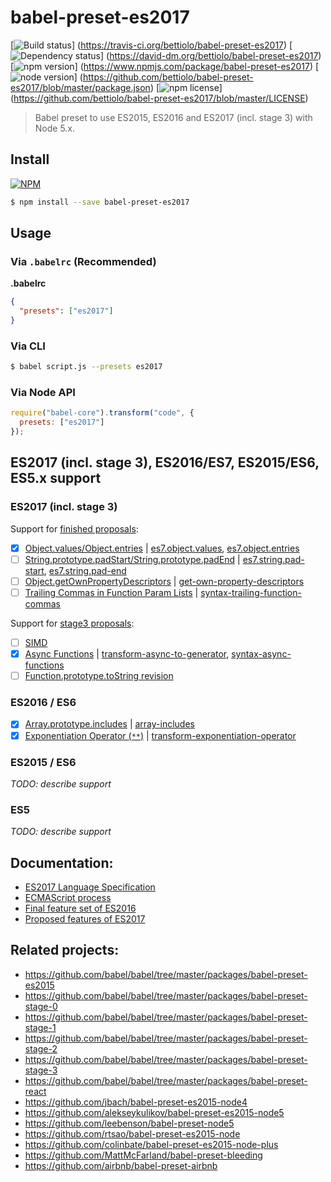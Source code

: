 # babel-preset-es2017

[![Build status](https://img.shields.io/travis/bettiolo/babel-preset-es2017.svg)]
(https://travis-ci.org/bettiolo/babel-preset-es2017)
[![Dependency status](https://david-dm.org/bettiolo/babel-preset-es2017.svg)]
(https://david-dm.org/bettiolo/babel-preset-es2017)
[![npm version](https://img.shields.io/npm/v/babel-preset-es2017.svg)]
(https://www.npmjs.com/package/babel-preset-es2017)
[![node version](https://img.shields.io/node/v/babel-preset-es2017.svg)]
(https://github.com/bettiolo/babel-preset-es2017/blob/master/package.json)
[![npm license](https://img.shields.io/npm/l/babel-preset-es2017.svg)]
(https://github.com/bettiolo/babel-preset-es2017/blob/master/LICENSE)

> Babel preset to use ES2015, ES2016 and ES2017 (incl. stage 3) with Node 5.x.

## Install


[![NPM](https://nodei.co/npm/babel-preset-es2017.png?mini=true)](https://www.npmjs.org/package/babel-preset-es2017)

```sh
$ npm install --save babel-preset-es2017
```

## Usage

### Via `.babelrc` (Recommended)

**.babelrc**

```json
{
  "presets": ["es2017"]
}
```

### Via CLI

```sh
$ babel script.js --presets es2017 
```

### Via Node API

```javascript
require("babel-core").transform("code", {
  presets: ["es2017"]
});
```

## ES2017 (incl. stage 3), ES2016/ES7, ES2015/ES6, ES5.x support

### ES2017 (incl. stage 3)
Support for [finished proposals]():
- [x] [Object.values/Object.entries](http://www.2ality.com/2015/11/stage3-object-entries.html)
      | [es7.object.values](https://github.com/zloirock/core-js/blob/v2.2.1/modules/es7.object.values.js),
        [es7.object.entries](https://github.com/zloirock/core-js/blob/v2.2.1/modules/es7.object.entries.js)
- [ ] [String.prototype.padStart/String.prototype.padEnd](https://github.com/tc39/proposal-string-pad-start-end)
      | [es7.string.pad-start](https://github.com/zloirock/core-js/blob/v2.4.1/modules/es7.string.pad-start.js),
      [es7.string.pad-end](https://github.com/zloirock/core-js/blob/v2.4.1/modules/es7.string.pad-end.js)
- [ ] [Object.getOwnPropertyDescriptors](https://github.com/tc39/proposal-object-getownpropertydescriptors)
      | [get-own-property-descriptors](https://github.com/zloirock/core-js/blob/v2.4.1/modules/es7.object.get-own-property-descriptors.js)
- [ ] [Trailing Commas in Function Param Lists](https://jeffmo.github.io/es-trailing-function-commas/) 
      | [syntax-trailing-function-commas](https://babeljs.io/docs/plugins/syntax-trailing-function-commas/)

Support for [stage3 proposals](https://github.com/tc39/proposals):
- [ ] [SIMD](https://github.com/tc39/ecmascript_simd)
- [x] [Async Functions](http://www.2ality.com/2016/02/async-functions.html)
      | [transform-async-to-generator](https://babeljs.io/docs/plugins/transform-async-to-generator/),
        [syntax-async-functions](https://babeljs.io/docs/plugins/syntax-async-functions/)
- [ ] [Function.prototype.toString revision](http://tc39.github.io/Function-prototype-toString-revision/)

### ES2016 / ES6

- [x] [Array.prototype.includes](http://www.2ality.com/2016/02/array-prototype-includes.html) 
      | [array-includes](https://www.npmjs.com/package/babel-plugin-array-includes)
- [x] [Exponentiation Operator (`**`)](http://www.2ality.com/2016/02/exponentiation-operator.html)
      | [transform-exponentiation-operator](https://babeljs.io/docs/plugins/transform-exponentiation-operator/)

### ES2015 / ES6
_TODO: describe support_

### ES5
_TODO: describe support_

## Documentation:
- [ES2017 Language Specification](https://tc39.github.io/ecma262)
- [ECMAScript process](http://www.2ality.com/2015/11/tc39-process.html)
- [Final feature set of ES2016](http://www.2ality.com/2016/01/ecmascript-2016.html)
- [Proposed features of ES2017](http://www.2ality.com/2016/02/ecmascript-2017.html)


## Related projects:
- https://github.com/babel/babel/tree/master/packages/babel-preset-es2015
- https://github.com/babel/babel/tree/master/packages/babel-preset-stage-0
- https://github.com/babel/babel/tree/master/packages/babel-preset-stage-1
- https://github.com/babel/babel/tree/master/packages/babel-preset-stage-2
- https://github.com/babel/babel/tree/master/packages/babel-preset-stage-3
- https://github.com/babel/babel/tree/master/packages/babel-preset-react
- https://github.com/jbach/babel-preset-es2015-node4
- https://github.com/alekseykulikov/babel-preset-es2015-node5
- https://github.com/leebenson/babel-preset-node5
- https://github.com/rtsao/babel-preset-es2015-node
- https://github.com/colinbate/babel-preset-es2015-node-plus
- https://github.com/MattMcFarland/babel-preset-bleeding
- https://github.com/airbnb/babel-preset-airbnb
